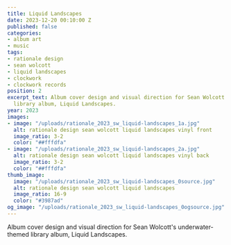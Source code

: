 ```yaml
---
title: Liquid Landscapes
date: 2023-12-20 00:10:00 Z
published: false
categories:
- album art
- music
tags:
- rationale design
- sean wolcott
- liquid landscapes
- clockwork
- clockwork records
position: 2
excerpt_text: Album cover design and visual direction for Sean Wolcott's underwater-themed
  library album, Liquid Landscapes.
year: 2023
images:
- image: "/uploads/rationale_2023_sw_liquid-landscapes_1a.jpg"
  alt: rationale design sean wolcott liquid landscapes vinyl front
  image_ratio: 3-2
  color: "##fffdfa"
- image: "/uploads/rationale_2023_sw_liquid-landscapes_2a.jpg"
  alt: rationale design sean wolcott liquid landscapes vinyl back
  image_ratio: 3-2
  color: "##fffdfa"
thumb_image:
  image: "/uploads/rationale_2023_sw_liquid-landscapes_0source.jpg"
  alt: rationale design sean wolcott liquid landscapes
  image_ratio: 16-9
  color: "#3987ad"
og_image: "/uploads/rationale_2023_sw_liquid-landscapes_0ogsource.jpg"
---
```


Album cover design and visual direction for Sean Wolcott's underwater-themed library album, Liquid Landscapes.